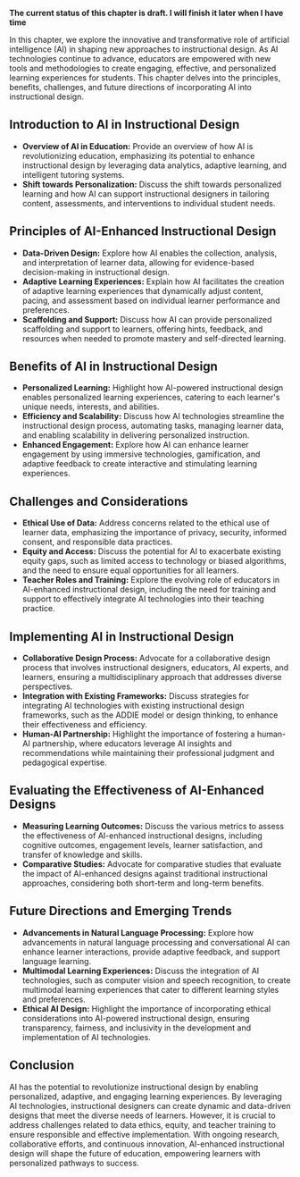 **The current status of this chapter is draft. I will finish it later when I have time**

In this chapter, we explore the innovative and transformative role of artificial intelligence (AI) in shaping new approaches to instructional design. As AI technologies continue to advance, educators are empowered with new tools and methodologies to create engaging, effective, and personalized learning experiences for students. This chapter delves into the principles, benefits, challenges, and future directions of incorporating AI into instructional design.

Introduction to AI in Instructional Design
------------------------------------------

* **Overview of AI in Education:** Provide an overview of how AI is revolutionizing education, emphasizing its potential to enhance instructional design by leveraging data analytics, adaptive learning, and intelligent tutoring systems.
* **Shift towards Personalization:** Discuss the shift towards personalized learning and how AI can support instructional designers in tailoring content, assessments, and interventions to individual student needs.

Principles of AI-Enhanced Instructional Design
----------------------------------------------

* **Data-Driven Design:** Explore how AI enables the collection, analysis, and interpretation of learner data, allowing for evidence-based decision-making in instructional design.
* **Adaptive Learning Experiences:** Explain how AI facilitates the creation of adaptive learning experiences that dynamically adjust content, pacing, and assessment based on individual learner performance and preferences.
* **Scaffolding and Support:** Discuss how AI can provide personalized scaffolding and support to learners, offering hints, feedback, and resources when needed to promote mastery and self-directed learning.

Benefits of AI in Instructional Design
--------------------------------------

* **Personalized Learning:** Highlight how AI-powered instructional design enables personalized learning experiences, catering to each learner's unique needs, interests, and abilities.
* **Efficiency and Scalability:** Discuss how AI technologies streamline the instructional design process, automating tasks, managing learner data, and enabling scalability in delivering personalized instruction.
* **Enhanced Engagement:** Explore how AI can enhance learner engagement by using immersive technologies, gamification, and adaptive feedback to create interactive and stimulating learning experiences.

Challenges and Considerations
-----------------------------

* **Ethical Use of Data:** Address concerns related to the ethical use of learner data, emphasizing the importance of privacy, security, informed consent, and responsible data practices.
* **Equity and Access:** Discuss the potential for AI to exacerbate existing equity gaps, such as limited access to technology or biased algorithms, and the need to ensure equal opportunities for all learners.
* **Teacher Roles and Training:** Explore the evolving role of educators in AI-enhanced instructional design, including the need for training and support to effectively integrate AI technologies into their teaching practice.

Implementing AI in Instructional Design
---------------------------------------

* **Collaborative Design Process:** Advocate for a collaborative design process that involves instructional designers, educators, AI experts, and learners, ensuring a multidisciplinary approach that addresses diverse perspectives.
* **Integration with Existing Frameworks:** Discuss strategies for integrating AI technologies with existing instructional design frameworks, such as the ADDIE model or design thinking, to enhance their effectiveness and efficiency.
* **Human-AI Partnership:** Highlight the importance of fostering a human-AI partnership, where educators leverage AI insights and recommendations while maintaining their professional judgment and pedagogical expertise.

Evaluating the Effectiveness of AI-Enhanced Designs
---------------------------------------------------

* **Measuring Learning Outcomes:** Discuss the various metrics to assess the effectiveness of AI-enhanced instructional designs, including cognitive outcomes, engagement levels, learner satisfaction, and transfer of knowledge and skills.
* **Comparative Studies:** Advocate for comparative studies that evaluate the impact of AI-enhanced designs against traditional instructional approaches, considering both short-term and long-term benefits.

Future Directions and Emerging Trends
-------------------------------------

* **Advancements in Natural Language Processing:** Explore how advancements in natural language processing and conversational AI can enhance learner interactions, provide adaptive feedback, and support language learning.
* **Multimodal Learning Experiences:** Discuss the integration of AI technologies, such as computer vision and speech recognition, to create multimodal learning experiences that cater to different learning styles and preferences.
* **Ethical AI Design:** Highlight the importance of incorporating ethical considerations into AI-powered instructional design, ensuring transparency, fairness, and inclusivity in the development and implementation of AI technologies.

Conclusion
----------

AI has the potential to revolutionize instructional design by enabling personalized, adaptive, and engaging learning experiences. By leveraging AI technologies, instructional designers can create dynamic and data-driven designs that meet the diverse needs of learners. However, it is crucial to address challenges related to data ethics, equity, and teacher training to ensure responsible and effective implementation. With ongoing research, collaborative efforts, and continuous innovation, AI-enhanced instructional design will shape the future of education, empowering learners with personalized pathways to success.
